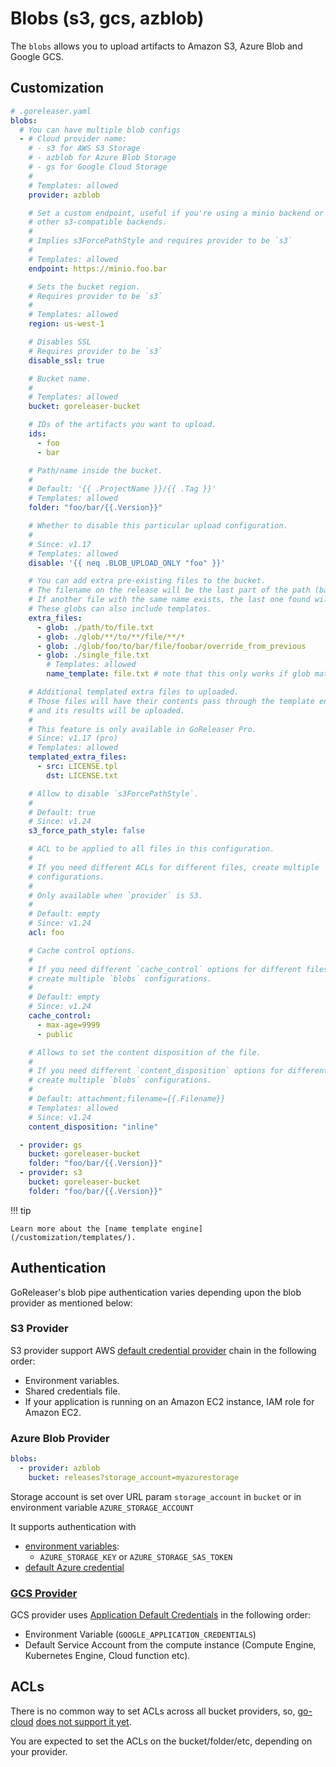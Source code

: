 # Blobs (s3, gcs, azblob)

The `blobs` allows you to upload artifacts to Amazon S3, Azure Blob and
Google GCS.

## Customization

```yaml
# .goreleaser.yaml
blobs:
  # You can have multiple blob configs
  - # Cloud provider name:
    # - s3 for AWS S3 Storage
    # - azblob for Azure Blob Storage
    # - gs for Google Cloud Storage
    #
    # Templates: allowed
    provider: azblob

    # Set a custom endpoint, useful if you're using a minio backend or
    # other s3-compatible backends.
    #
    # Implies s3ForcePathStyle and requires provider to be `s3`
    #
    # Templates: allowed
    endpoint: https://minio.foo.bar

    # Sets the bucket region.
    # Requires provider to be `s3`
    #
    # Templates: allowed
    region: us-west-1

    # Disables SSL
    # Requires provider to be `s3`
    disable_ssl: true

    # Bucket name.
    #
    # Templates: allowed
    bucket: goreleaser-bucket

    # IDs of the artifacts you want to upload.
    ids:
      - foo
      - bar

    # Path/name inside the bucket.
    #
    # Default: '{{ .ProjectName }}/{{ .Tag }}'
    # Templates: allowed
    folder: "foo/bar/{{.Version}}"

    # Whether to disable this particular upload configuration.
    #
    # Since: v1.17
    # Templates: allowed
    disable: '{{ neq .BLOB_UPLOAD_ONLY "foo" }}'

    # You can add extra pre-existing files to the bucket.
    # The filename on the release will be the last part of the path (base).
    # If another file with the same name exists, the last one found will be used.
    # These globs can also include templates.
    extra_files:
      - glob: ./path/to/file.txt
      - glob: ./glob/**/to/**/file/**/*
      - glob: ./glob/foo/to/bar/file/foobar/override_from_previous
      - glob: ./single_file.txt
        # Templates: allowed
        name_template: file.txt # note that this only works if glob matches 1 file only

    # Additional templated extra files to uploaded.
    # Those files will have their contents pass through the template engine,
    # and its results will be uploaded.
    #
    # This feature is only available in GoReleaser Pro.
    # Since: v1.17 (pro)
    # Templates: allowed
    templated_extra_files:
      - src: LICENSE.tpl
        dst: LICENSE.txt

    # Allow to disable `s3ForcePathStyle`.
    #
    # Default: true
    # Since: v1.24
    s3_force_path_style: false

    # ACL to be applied to all files in this configuration.
    #
    # If you need different ACLs for different files, create multiple `blobs`
    # configurations.
    #
    # Only available when `provider` is S3.
    #
    # Default: empty
    # Since: v1.24
    acl: foo

    # Cache control options.
    #
    # If you need different `cache_control` options for different files,
    # create multiple `blobs` configurations.
    #
    # Default: empty
    # Since: v1.24
    cache_control:
      - max-age=9999
      - public

    # Allows to set the content disposition of the file.
    #
    # If you need different `content_disposition` options for different files,
    # create multiple `blobs` configurations.
    #
    # Default: attachment;filename={{.Filename}}
    # Templates: allowed
    # Since: v1.24
    content_disposition: "inline"

  - provider: gs
    bucket: goreleaser-bucket
    folder: "foo/bar/{{.Version}}"
  - provider: s3
    bucket: goreleaser-bucket
    folder: "foo/bar/{{.Version}}"
```

!!! tip

    Learn more about the [name template engine](/customization/templates/).

## Authentication

GoReleaser's blob pipe authentication varies depending upon the blob provider as mentioned below:

### S3 Provider

S3 provider support AWS
[default credential provider](https://docs.aws.amazon.com/sdk-for-go/v1/developer-guide/configuring-sdk.html#specifying-credentials)
chain in the following order:

- Environment variables.
- Shared credentials file.
- If your application is running on an Amazon EC2 instance, IAM role for Amazon EC2.

### Azure Blob Provider

```yaml
blobs:
  - provider: azblob
    bucket: releases?storage_account=myazurestorage
```

Storage account is set over URL param `storage_account` in `bucket` or in environment variable `AZURE_STORAGE_ACCOUNT`

It supports authentication with

- [environment variables](https://docs.microsoft.com/en-us/azure/storage/common/storage-azure-cli#set-default-azure-storage-account-environment-variables):
  - `AZURE_STORAGE_KEY` or `AZURE_STORAGE_SAS_TOKEN`
- [default Azure credential](https://learn.microsoft.com/en-us/azure/developer/go/azure-sdk-authentication-service-principal)

### [GCS Provider](https://cloud.google.com/docs/authentication/production)

GCS provider uses
[Application Default Credentials](https://cloud.google.com/docs/authentication/production)
in the following order:

- Environment Variable (`GOOGLE_APPLICATION_CREDENTIALS`)
- Default Service Account from the compute instance (Compute Engine,
  Kubernetes Engine, Cloud function etc).

## ACLs

There is no common way to set ACLs across all bucket providers, so, [go-cloud][]
[does not support it yet][issue1108].

You are expected to set the ACLs on the bucket/folder/etc, depending on your
provider.

[go-cloud]: https://gocloud.dev/howto/blob/
[issue1108]: https://github.com/google/go-cloud/issues/1108
